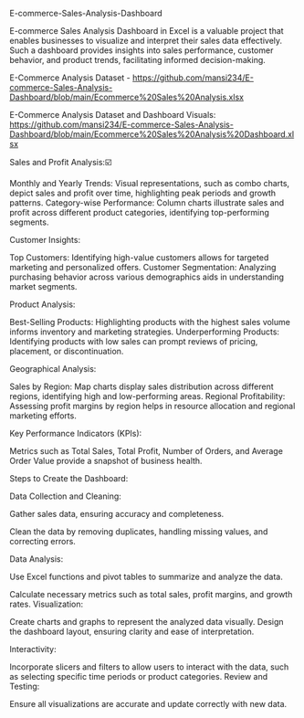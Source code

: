  E-commerce-Sales-Analysis-Dashboard

 E-commerce Sales Analysis Dashboard in Excel is a valuable project that enables businesses to visualize and interpret their sales data effectively. Such a dashboard provides insights into sales performance, customer behavior, and product trends, facilitating informed decision-making.

 E-Commerce Analysis Dataset - https://github.com/mansi234/E-commerce-Sales-Analysis-Dashboard/blob/main/Ecommerce%20Sales%20Analysis.xlsx

E-Commerce Analysis Dataset and Dashboard Visuals: https://github.com/mansi234/E-commerce-Sales-Analysis-Dashboard/blob/main/Ecommerce%20Sales%20Analysis%20Dashboard.xlsx

Sales and Profit Analysis:☑️

Monthly and Yearly Trends: Visual representations, such as combo charts, depict sales and profit over time, highlighting peak periods and growth patterns.
Category-wise Performance: Column charts illustrate sales and profit across different product categories, identifying top-performing segments.

Customer Insights:

Top Customers: Identifying high-value customers allows for targeted marketing and personalized offers.
Customer Segmentation: Analyzing purchasing behavior across various demographics aids in understanding market segments.

Product Analysis:

Best-Selling Products: Highlighting products with the highest sales volume informs inventory and marketing strategies.
Underperforming Products: Identifying products with low sales can prompt reviews of pricing, placement, or discontinuation.

Geographical Analysis:

Sales by Region: Map charts display sales distribution across different regions, identifying high and low-performing areas.
Regional Profitability: Assessing profit margins by region helps in resource allocation and regional marketing efforts.

Key Performance Indicators (KPIs):

Metrics such as Total Sales, Total Profit, Number of Orders, and Average Order Value provide a snapshot of business health.

   Steps to Create the Dashboard:

Data Collection and Cleaning:

Gather sales data, ensuring accuracy and completeness.

Clean the data by removing duplicates, handling missing values, and correcting errors.

Data Analysis:

Use Excel functions and pivot tables to summarize and analyze the data.

Calculate necessary metrics such as total sales, profit margins, and growth rates.
Visualization:

Create charts and graphs to represent the analyzed data visually.
Design the dashboard layout, ensuring clarity and ease of interpretation.

Interactivity:

Incorporate slicers and filters to allow users to interact with the data, such as selecting specific time periods or product categories.
Review and Testing:

Ensure all visualizations are accurate and update correctly with new data.



